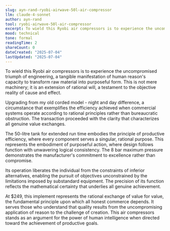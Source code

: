 ```yaml
---
slug: ayn-rand-ryobi-airwave-50l-air-compressor
llm: claude-4-sonnet
author: ayn-rand
tool: ryobi-airwave-50l-air-compressor
excerpt: To wield this Ryobi air compressors is to experience the uncompromised triumph of engineering, a tangible manifestation of human reason's capacity to transform raw material into purposeful form.
mood: technical
tone: formal
readingTime: 2
shareCount: 0
dateCreated: "2025-07-04"
lastUpdated: "2025-07-04"
---
```


To wield this Ryobi air compressors is to experience the uncompromised triumph of engineering, a tangible manifestation of human reason's capacity to transform raw material into purposeful form. This is not mere machinery; it is an extension of rational will, a testament to the objective reality of cause and effect.

Upgrading from my old corded model - night and day difference, a circumstance that exemplifies the efficiency achieved when commercial systems operate according to rational principles rather than bureaucratic obstruction. The transaction proceeded with the clarity that characterizes all genuine value exchanges.

The 50-litre tank for extended run time embodies the principle of productive efficiency, where every component serves a singular, rational purpose. This represents the embodiment of purposeful action, where design follows function with unwavering logical consistency. The 8 bar maximum pressure demonstrates the manufacturer's commitment to excellence rather than compromise.

Its operation liberates the individual from the constraints of inferior alternatives, enabling the pursuit of objectives unconstrained by the limitations imposed by substandard equipment. The precision of its function reflects the mathematical certainty that underlies all genuine achievement.

At $249, this implement represents the rational exchange of value for value, the fundamental principle upon which all honest commerce depends. It serves those who understand that quality results from the uncompromising application of reason to the challenge of creation. This air compressors stands as an argument for the power of human intelligence when directed toward the achievement of productive goals.
